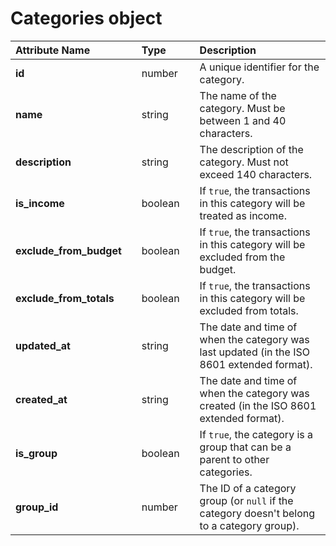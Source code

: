 # Categories object

| **Attribute Name** |  | **Type** |  | **Description** |
| :--- | :--- | :--- | :--- | :--- |
| **id** |  | number |  | A unique identifier for the category. |
| **name** |  | string |  | The name of the category. Must be between 1 and 40 characters. |
| **description** |  | string |  | The description of the category. Must not exceed 140 characters. |
| **is\_income** |  | boolean |  | If `true`, the transactions in this category will be treated as income. |
| **exclude\_from\_budget** |  | boolean |  | If `true`, the transactions in this category will be excluded from the budget. |
| **exclude\_from\_totals** |  | boolean |  | If `true`, the transactions in this category will be excluded from totals. |
| **updated\_at** |  | string |  | The date and time of when the category was last updated (in the ISO 8601 extended format). |
| **created\_at** |  | string |  | The date and time of when the category was created (in the ISO 8601 extended format). |
| **is\_group** |  | boolean |  | If `true`, the category is a group that can be a parent to other categories. |
| **group\_id** |  | number |  | The ID of a category group (or `null` if the category doesn't belong to a category group). |

